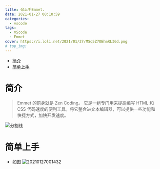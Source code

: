 ```yaml
---
title: 😎上手Emmet.
date: 2021-01-27 00:10:59
categories:
  - vscode
tags:
  - VScode
  - Emmet
cover: https://i.loli.net/2021/01/27/MSq5Z7OEhmRLI6d.png
# top_img:
---
```


<!--
 * @?: *********************************************************************
 * @Author: Weidows
 * @Date: 2021-01-27 00:10:59
 * @LastEditors: Weidows
 * @LastEditTime: 2021-02-13 17:21:21
 * @FilePath: \Weidowsd:\Game\Github\Blog-private\source\_posts\vscode\Emmet.md
 * @Description:
 * @!: *********************************************************************
-->

- [简介](#简介)
- [简单上手](#简单上手)

# 简介

> Emmet 的前身就是 Zen Coding。 它是一组专门用来提高编写 HTML 和 CSS 代码速度的便利工具。将它整合进文本编辑器，可以提供一些功能和快捷方式，加快开发速度。

![分割线](https://cdn.jsdelivr.net/gh/Weidows/Images@master/img/divider.png)

# 简单上手

- 如图
  <img src="https://i.loli.net/2021/01/27/YOUTJGPcLpd7Bhn.png" alt="20210127001432" />
